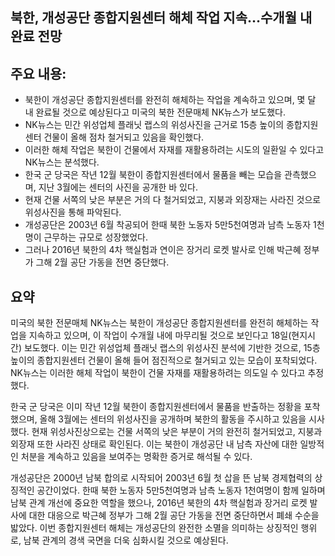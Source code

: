 ## 북한, 개성공단 종합지원센터 해체 작업 지속…수개월 내 완료 전망

## 주요 내용:
*   북한이 개성공단 종합지원센터를 완전히 해체하는 작업을 계속하고 있으며, 몇 달 내 완료될 것으로 예상된다고 미국의 북한 전문매체 NK뉴스가 보도했다.
*   NK뉴스는 민간 위성업체 플래닛 랩스의 위성사진을 근거로 15층 높이의 종합지원센터 건물이 올해 점차 철거되고 있음을 확인했다.
*   이러한 해체 작업은 북한이 건물에서 자재를 재활용하려는 시도의 일환일 수 있다고 NK뉴스는 분석했다.
*   한국 군 당국은 작년 12월 북한이 종합지원센터에서 물품을 빼는 모습을 관측했으며, 지난 3월에는 센터의 사진을 공개한 바 있다.
*   현재 건물 서쪽의 낮은 부분은 거의 다 철거되었고, 지붕과 외장재는 사라진 것으로 위성사진을 통해 파악된다.
*   개성공단은 2003년 6월 착공되어 한때 북한 노동자 5만5천여명과 남측 노동자 1천명이 근무하는 규모로 성장했었다.
*   그러나 2016년 북한의 4차 핵실험과 연이은 장거리 로켓 발사로 인해 박근혜 정부가 그해 2월 공단 가동을 전면 중단했다.

## 요약

미국의 북한 전문매체 NK뉴스는 북한이 개성공단 종합지원센터를 완전히 해체하는 작업을 지속하고 있으며, 이 작업이 수개월 내에 마무리될 것으로 보인다고 18일(현지시간) 보도했다. 이는 민간 위성업체 플래닛 랩스의 위성사진 분석에 기반한 것으로, 15층 높이의 종합지원센터 건물이 올해 들어 점진적으로 철거되고 있는 모습이 포착되었다. NK뉴스는 이러한 해체 작업이 북한이 건물 자재를 재활용하려는 의도일 수 있다고 추정했다.

한국 군 당국은 이미 작년 12월 북한이 종합지원센터에서 물품을 반출하는 정황을 포착했으며, 올해 3월에는 센터의 위성사진을 공개하며 북한의 활동을 주시하고 있음을 시사했다. 현재 위성사진상으로는 건물 서쪽의 낮은 부분이 거의 완전히 철거되었고, 지붕과 외장재 또한 사라진 상태로 확인된다. 이는 북한이 개성공단 내 남측 자산에 대한 일방적인 처분을 계속하고 있음을 보여주는 명확한 증거로 해석될 수 있다.

개성공단은 2000년 남북 합의로 시작되어 2003년 6월 첫 삽을 뜬 남북 경제협력의 상징적인 공간이었다. 한때 북한 노동자 5만5천여명과 남측 노동자 1천여명이 함께 일하며 남북 관계 개선에 중요한 역할을 했으나, 2016년 북한의 4차 핵실험과 장거리 로켓 발사에 대한 대응으로 박근혜 정부가 그해 2월 공단 가동을 전면 중단하면서 폐쇄 수순을 밟았다. 이번 종합지원센터 해체는 개성공단의 완전한 소멸을 의미하는 상징적인 행위로, 남북 관계의 경색 국면을 더욱 심화시킬 것으로 예상된다.
